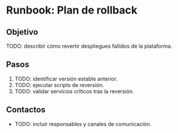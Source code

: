 # Runbook: Plan de rollback

## Objetivo
TODO: describir cómo revertir despliegues fallidos de la plataforma.

## Pasos
1. TODO: identificar versión estable anterior.
2. TODO: ejecutar scripts de reversión.
3. TODO: validar servicios críticos tras la reversión.

## Contactos
- TODO: incluir responsables y canales de comunicación.
